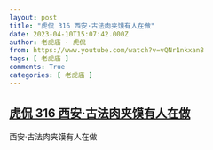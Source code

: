 ```yaml
---
layout: post
title: "虎侃 316 西安·古法肉夹馍有人在做"
date: 2023-04-10T15:07:42.000Z
author: 老虎庙 · 虎侃
from: https://www.youtube.com/watch?v=vQNr1nkxan8
tags: [ 老虎庙 ]
comments: True
categories: [ 老虎庙 ]
---
```

<!--1681139262000-->
[虎侃 316 西安·古法肉夹馍有人在做](https://www.youtube.com/watch?v=vQNr1nkxan8)
------

<div>
西安·古法肉夹馍有人在做
</div>
